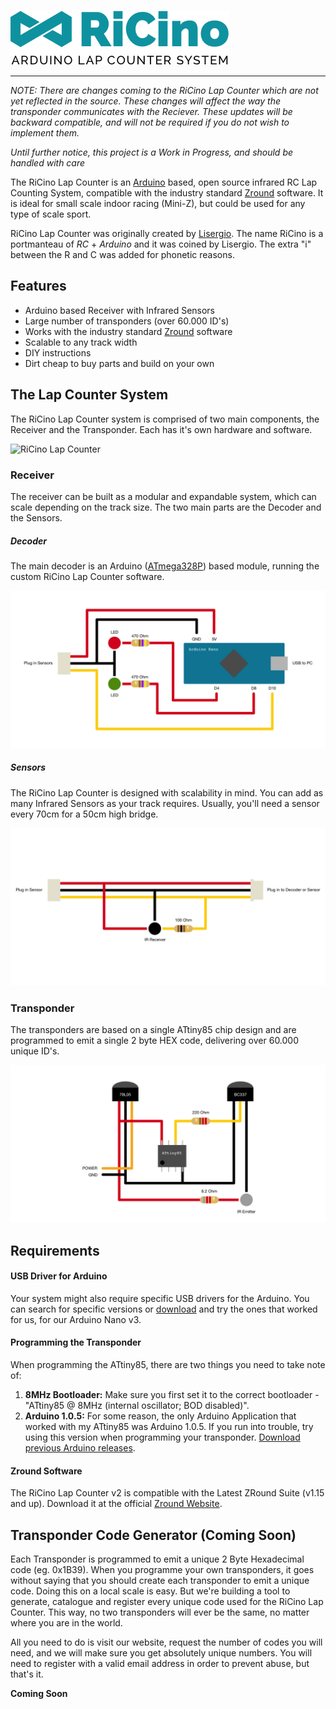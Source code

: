![RiCino Lap Counter](images/ricino-logo-350.png)

---

_*NOTE:* There are changes coming to the RiCino Lap Counter which are not yet reflected in the source. These changes will affect the way the transponder communicates with the Reciever. These updates will be backward compatible, and will not be required if you do not wish to implement them._

_Until further notice, this project is a Work in Progress, and should be handled with care_

The RiCino Lap Counter is an [Arduino](http://arduino.cc) based, open source infrared RC Lap Counting System, compatible with the industry standard [Zround](http://www.zround.com) software. It is ideal for small scale indoor racing (Mini-Z), but could be used for any type of scale sport.

RiCino Lap Counter was originally created by [Lisergio](http://lisergio.wordpress.com/). The name RiCino is a portmanteau of _RC_ + _Arduino_ and it was coined by Lisergio. The extra "i" between the R and C was added for phonetic reasons.


## Features ##

* Arduino based Receiver with Infrared Sensors
* Large number of transponders (over 60.000 ID's)
* Works with the industry standard [Zround](http://www.zround.com) software
* Scalable to any track width
* DIY instructions
* Dirt cheap to buy parts and build on your own


## The Lap Counter System ##

The RiCino Lap Counter system is comprised of two main components, the Receiver and the Transponder. Each has it's own hardware and software.

![RiCino Lap Counter](images/ricino-lap-counter.jpg)


### Receiver ###
The receiver can be built as a modular and expandable system, which can scale depending on the track size. The two main parts are the Decoder and the Sensors.

##### Decoder #####
The main decoder is an Arduino ([ATmega328P](https://www.arduino.cc/en/Main/Products)) based module, running the custom RiCino Lap Counter software. 

![Decoder Schematic](Receiver/Decoder.png)

##### Sensors #####
The RiCino Lap Counter is designed with scalability in mind. You can add as many Infrared Sensors as your track requires. Usually, you'll need a sensor every 70cm for a 50cm high bridge.

![Sensor Schematic](Receiver/Sensor.png)


### Transponder ###
The transponders are based on a single ATtiny85 chip design and are programmed to emit a single 2 byte HEX code, delivering over 60.000 unique ID's.

![Transponder Schematic](Transponder/Transponder.png)

## Requirements ##
#### USB Driver for Arduino ####
Your system might also require specific USB drivers for the Arduino. You can search for specific versions or [download](http://www.wch.cn/download/CH341SER_EXE.html) and try the ones that worked for us, for our Arduino Nano v3.

#### Programming the Transponder ####
When programming the ATtiny85, there are two things you need to take note of:

1. **8MHz Bootloader:** Make sure you first set it to the correct bootloader - "ATtiny85 @ 8MHz (internal oscillator; BOD disabled)".
2. **Arduino 1.0.5:** For some reason, the only Arduino Application that worked with my ATtiny85 was Arduino 1.0.5. If you run into trouble, try using this version when programming your transponder. [Download previous Arduino releases](https://www.arduino.cc/en/Main/OldSoftwareReleases#1.0.x).


#### Zround Software ####
The RiCino Lap Counter v2 is compatible with the Latest ZRound Suite (v1.15 and up). Download it at the official [Zround Website](http://www.zround.com/e107_plugins/download/download.php?action=list&id=5).

## Transponder Code Generator (Coming Soon) ##
Each Transponder is programmed to emit a unique 2 Byte Hexadecimal code (eg. 0x1B39). When you programme your own transponders, it goes without saying that you should create each transponder to emit a unique code. Doing this on a local scale is easy. But we're building a tool to generate, catalogue and register every unique code used for the RiCino Lap Counter. This way, no two transponders will ever be the same, no matter where you are in the world.

All you need to do is visit our website, request the number of codes you will need, and we will make sure you get absolutely unique numbers. You will need to register with a valid email address in order to prevent abuse, but that's it.

**Coming Soon**



